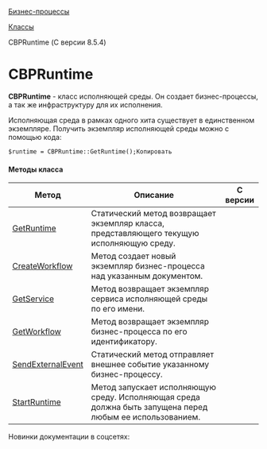 [Бизнес-процессы](/api_help/bizproc/index.php)

[Классы](/api_help/bizproc/bizproc_classes/index.php)

CBPRuntime (С версии 8.5.4)

CBPRuntime
==========

**CBPRuntime** - класс исполняющей среды. Он создает бизнес-процессы, а так же инфраструктуру для их исполнения.

Исполняющая среда в рамках одного хита существует в единственном экземпляре. Получить экземпляр исполняющей среды можно с помощью кода:

```
$runtime = CBPRuntime::GetRuntime();Копировать
```

#### Методы класса

| Метод | Описание | **С версии** |
| --- | --- | --- |
| [GetRuntime](/api_help/bizproc/bizproc_classes/CBPRuntime/GetRuntime.php) | Статический метод возвращает экземпляр класса, представляющего текущую исполняющую среду. |  |
| [CreateWorkflow](/api_help/bizproc/bizproc_classes/CBPRuntime/CreateWorkflow.php) | Метод создает новый экземпляр бизнес-процесса над указанным документом. |  |
| [GetService](/api_help/bizproc/bizproc_classes/CBPRuntime/GetService.php) | Метод возвращает экземпляр сервиса исполняющей среды по его имени. |  |
| [GetWorkflow](/api_help/bizproc/bizproc_classes/CBPRuntime/GetWorkflow.php) | Метод возвращает экземпляр бизнес-процесса по его идентификатору. |  |
| [SendExternalEvent](/api_help/bizproc/bizproc_classes/CBPRuntime/SendExternalEvent.php) | Статический метод отправляет внешнее событие указанному бизнес-процессу. |  |
| [StartRuntime](/api_help/bizproc/bizproc_classes/CBPRuntime/StartRuntime.php) | Метод запускает исполняющую среду. Исполняющая среда должна быть запущена перед любым ее использованием. |  |

Новинки документации в соцсетях: